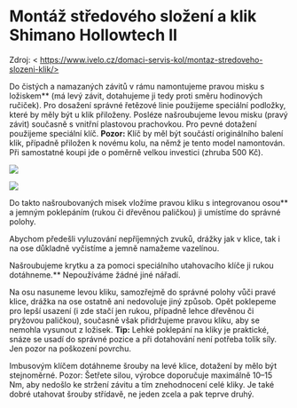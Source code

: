 # Montáž středového složení a klik Shimano Hollowtech II

Zdroj: < https://www.ivelo.cz/domaci-servis-kol/montaz-stredoveho-slozeni-klik/> 

Do čistých a namazaných závitů v rámu namontujeme pravou misku s ložiskem** (má levý závit, dotahujeme ji tedy proti směru hodinových ručiček). Pro dosažení správné řetězové linie použijeme speciální podložky, které by měly být u klik přiloženy. Posléze našroubujeme levou misku (pravý závit) současně s vnitřní plastovou prachovkou. Pro pevné dotažení použijeme speciální klíč. **Pozor:** Klíč by měl být součástí originálního balení klik, případně přiložen k novému kolu, na němž je tento model namontován. Při samostatné koupi jde o poměrně velkou investici (zhruba 500 Kč).

![ ](./img/35-01.png)

![ ](./img/35-02.png)

Do takto našroubovaných misek vložíme pravou kliku s integrovanou osou** a jemným poklepáním (rukou či dřevěnou paličkou) ji umístíme do správné polohy.

Abychom předešli vyluzování nepříjemných zvuků, drážky jak v klice, tak i na ose důkladně vyčistíme a jemně namažeme vazelínou.

Našroubujeme krytku a za pomoci speciálního utahovacího klíče ji rukou dotáhneme.** Nepoužíváme žádné jiné nářadí.

Na osu nasuneme levou kliku, samozřejmě do správné polohy vůči pravé klice, drážka na ose ostatně ani nedovoluje jiný způsob. Opět poklepeme pro lepší usazení (i zde stačí jen rukou, případně lehce dřevěnou či pryžovou paličkou), současně však přidržujeme pravou kliku, aby se nemohla vysunout z ložisek. **Tip:** Lehké poklepání na kliky je praktické, snáze se usadí do správné pozice a při dotahování není potřeba tolik síly. Jen pozor na poškození povrchu.

Imbusovým klíčem dotáhneme šrouby na levé klice, dotažení by mělo být stejnoměrné. Pozor: Šetřete silou, výrobce doporučuje maximálně 10–15 Nm, aby nedošlo ke stržení závitu a tím znehodnocení celé kliky. Je také dobré utahovat šrouby střídavě, ne jeden zcela a pak teprve druhý.
